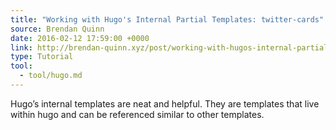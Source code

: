 ```yaml
---
title: "Working with Hugo's Internal Partial Templates: twitter-cards"
source: Brendan Quinn
date: 2016-02-12 17:59:00 +0000
link: http://brendan-quinn.xyz/post/working-with-hugos-internal-partial-templates-twitter-cards/
type: Tutorial
tool:
  - tool/hugo.md
---
```

Hugo’s internal templates are neat and helpful. They are templates that live within hugo and can be referenced similar to other templates.





